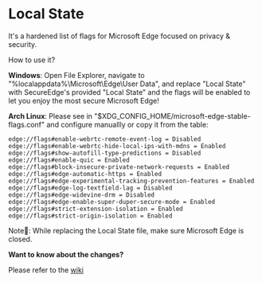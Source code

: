 # Local State
It's a hardened list of flags for Microsoft Edge focused on privacy &amp; security.

How to use it?

**Windows**: Open File Explorer, navigate to "%localappdata%\Microsoft\Edge\User Data\", and replace "Local State" with SecureEdge's provided "Local State" and the flags will be enabled to let you enjoy the most secure Microsoft Edge!

**Arch Linux**: Please see in "$XDG_CONFIG_HOME/microsoft-edge-stable-flags.conf" and configure manuallly or copy it from the table:
```
edge://flags#enable-webrtc-remote-event-log = Disabled
edge://flags#enable-webrtc-hide-local-ips-with-mdns = Enabled
edge://flags#show-autofill-type-predictions = Disabled
edge://flags#enable-quic = Enabled
edge://flags#block-insecure-private-network-requests = Enabled
edge://flags#edge-automatic-https = Enabled
edge://flags#edge-experimental-tracking-prevention-features = Enabled
edge://flags#edge-log-textfield-lag = Disabled
edge://flags#edge-widevine-drm = Disabled
edge://flags#edge-enable-super-duper-secure-mode = Enabled
edge://flags#strict-extension-isolation = Enabled
edge://flags#strict-origin-isolation = Enabled
```

Note📝: While replacing the Local State file, make sure Microsoft Edge is closed.

**Want to know about the changes?**

Please refer to the [wiki](https://github.com/SecureEdge/Local_State/wiki)
